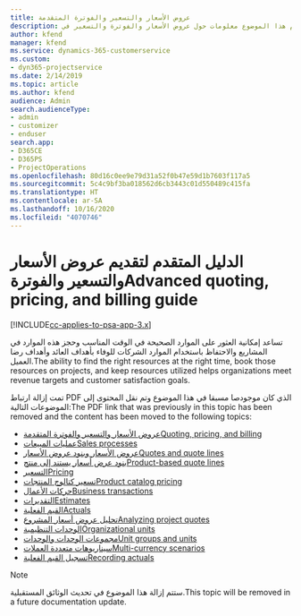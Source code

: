 ```yaml
---
title: عروض الأسعار والتسعير والفوترة المتقدمة
description: يقدم هذا الموضوع معلومات حول عروض الأسعار والفوترة والتسعير في Project Service Automation.
author: kfend
manager: kfend
ms.service: dynamics-365-customerservice
ms.custom:
- dyn365-projectservice
ms.date: 2/14/2019
ms.topic: article
ms.author: kfend
audience: Admin
search.audienceType:
- admin
- customizer
- enduser
search.app:
- D365CE
- D365PS
- ProjectOperations
ms.openlocfilehash: 80d16c0ee9e79d31a52f0b47e59d1b7603f117a5
ms.sourcegitcommit: 5c4c9bf3ba018562d6cb3443c01d550489c415fa
ms.translationtype: HT
ms.contentlocale: ar-SA
ms.lasthandoff: 10/16/2020
ms.locfileid: "4070746"
---
```

# <a name="advanced-quoting-pricing-and-billing-guide"></a><span data-ttu-id="8a624-103">الدليل المتقدم لتقديم عروض الأسعار والتسعير والفوترة</span><span class="sxs-lookup"><span data-stu-id="8a624-103">Advanced quoting, pricing, and billing guide</span></span>

[!INCLUDE[cc-applies-to-psa-app-3.x](../../includes/cc-applies-to-psa-app-3x.md)]

<span data-ttu-id="8a624-104">تساعد إمكانية العثور على الموارد الصحيحة في الوقت المناسب وحجز هذه الموارد في المشاريع والاحتفاظ باستخدام الموارد الشركات للوفاء بأهداف العائد وأهداف رضا العميل.</span><span class="sxs-lookup"><span data-stu-id="8a624-104">The ability to find the right resources at the right time, book those resources on projects, and keep resources utilized helps organizations meet revenue targets and customer satisfaction goals.</span></span> 

<span data-ttu-id="8a624-105">تمت إزالة ارتباط PDF الذي كان موجودصا مسبقا في هذا الموضوع وتم نقل المحتوى إلى الموضوعات التالية:</span><span class="sxs-lookup"><span data-stu-id="8a624-105">The PDF link that was previously in this topic has been removed and the content has been moved to the following topics:</span></span>

- [<span data-ttu-id="8a624-106">عروض الأسعار والتسعير والفوترة المتقدمة</span><span class="sxs-lookup"><span data-stu-id="8a624-106">Quoting, pricing, and billing</span></span>](../quote-bill-price.md)
- [<span data-ttu-id="8a624-107">عمليات المبيعات</span><span class="sxs-lookup"><span data-stu-id="8a624-107">Sales processes</span></span>](../basic-sales-process.md)
- [<span data-ttu-id="8a624-108">عروض الأسعار وبنود عروض الأسعار</span><span class="sxs-lookup"><span data-stu-id="8a624-108">Quotes and quote lines</span></span>](../basic-quote-lines.md)
- [<span data-ttu-id="8a624-109">بنود عرض أسعار يستند إلى منتج</span><span class="sxs-lookup"><span data-stu-id="8a624-109">Product-based quote lines</span></span>](../product-based-quote-lines.md)
- [<span data-ttu-id="8a624-110">التسعير</span><span class="sxs-lookup"><span data-stu-id="8a624-110">Pricing</span></span>](../basic-pricing.md)
- [<span data-ttu-id="8a624-111">تسعير كتالوج المنتجات</span><span class="sxs-lookup"><span data-stu-id="8a624-111">Product catalog pricing</span></span>](../product-catalog-pricing.md)
- [<span data-ttu-id="8a624-112">حركات الأعمال</span><span class="sxs-lookup"><span data-stu-id="8a624-112">Business transactions</span></span>](../basic-business-transactions.md)
- [<span data-ttu-id="8a624-113">التقديرات</span><span class="sxs-lookup"><span data-stu-id="8a624-113">Estimates</span></span>](../estimates.md)
- [<span data-ttu-id="8a624-114">القيم الفعلية</span><span class="sxs-lookup"><span data-stu-id="8a624-114">Actuals</span></span>](../actuals.md)
- [<span data-ttu-id="8a624-115">تحليل عروض أسعار المشروع</span><span class="sxs-lookup"><span data-stu-id="8a624-115">Analyzing project quotes</span></span>](../basic-analyzing-quotes.md)
- [<span data-ttu-id="8a624-116">الوحدات التنظيمية</span><span class="sxs-lookup"><span data-stu-id="8a624-116">Organizational units</span></span>](../advanced-organizational.md)
- [<span data-ttu-id="8a624-117">مجموعات الوحدات والوحدات</span><span class="sxs-lookup"><span data-stu-id="8a624-117">Unit groups and units</span></span>](../advanced-units.md)
- [<span data-ttu-id="8a624-118">سيناريوهات متعددة العملات</span><span class="sxs-lookup"><span data-stu-id="8a624-118">Multi-currency scenarios</span></span>](../advanced-currency.md)
- [<span data-ttu-id="8a624-119">تسجيل القيم الفعلية</span><span class="sxs-lookup"><span data-stu-id="8a624-119">Recording actuals</span></span>](../advanced-actuals.md)

> [!NOTE]
> <span data-ttu-id="8a624-120">ستتم إزالة هذا الموضوع في تحديث الوثائق المستقبلية.</span><span class="sxs-lookup"><span data-stu-id="8a624-120">This topic will be removed in a future documentation update.</span></span> 
